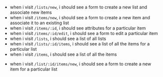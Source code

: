 * when i visit `/lists/new`, i should see a form to create a new list and associate new items
* when i visit `/items/new`, i should see a form to create a new item and associate it to an existing list
* when i visit `/items/:id`, i should see attributes for a particular item
* when i visit `/items/:id/edit`, i should see a form to edit a particular item
* when i visit `/lists`, i should see a list of all lists
* when i visit `/lists/:id/items`, i should see a list of all the items for a particular list
* when i visit `/items`, i should see a list of all the items
<!-- * when i visit `/lists/:id/items/:item_id` maybe later-->
* when i visit `/list/:id/items/new`, i should see a form to create a new item for a particular list